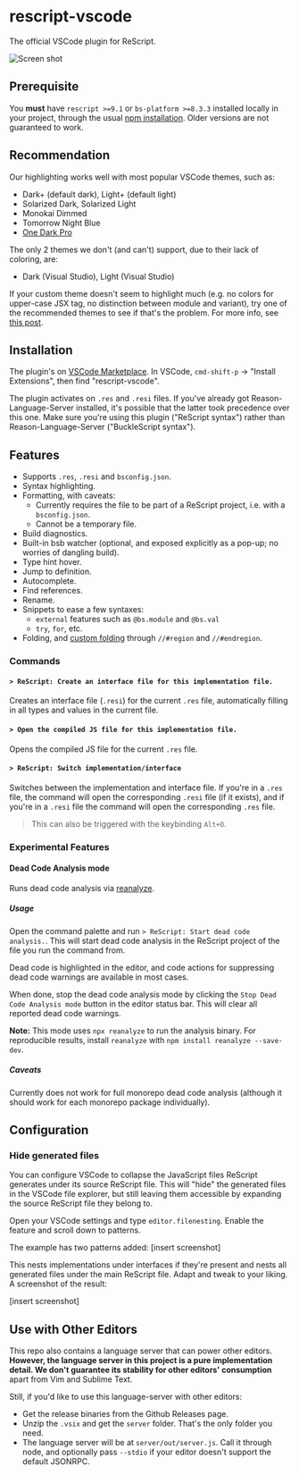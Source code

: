 # rescript-vscode

The official VSCode plugin for ReScript.

![Screen shot](https://user-images.githubusercontent.com/1909539/101266821-790b1400-3707-11eb-8e9f-fb7e36e660e6.gif)

## Prerequisite

You **must** have `rescript >=9.1` or `bs-platform >=8.3.3` installed locally in your project, through the usual [npm installation](https://rescript-lang.org/docs/manual/latest/installation#integrate-into-existing-js-project). Older versions are not guaranteed to work.

## Recommendation

Our highlighting works well with most popular VSCode themes, such as:

- Dark+ (default dark), Light+ (default light)
- Solarized Dark, Solarized Light
- Monokai Dimmed
- Tomorrow Night Blue
- [One Dark Pro](https://marketplace.visualstudio.com/items?itemName=zhuangtongfa.Material-theme)

The only 2 themes we don't (and can't) support, due to their lack of coloring, are:

- Dark (Visual Studio), Light (Visual Studio)

If your custom theme doesn't seem to highlight much (e.g. no colors for upper-case JSX tag, no distinction between module and variant), try one of the recommended themes to see if that's the problem. For more info, see [this post](https://github.com/rescript-lang/rescript-vscode/pull/8#issuecomment-764469070).

## Installation

The plugin's on [VSCode Marketplace](https://marketplace.visualstudio.com/items?itemName=chenglou92.rescript-vscode). In VSCode, `cmd-shift-p` -> "Install Extensions", then find "rescript-vscode".

The plugin activates on `.res` and `.resi` files. If you've already got Reason-Language-Server installed, it's possible that the latter took precedence over this one. Make sure you're using this plugin ("ReScript syntax") rather than Reason-Language-Server ("BuckleScript syntax").

## Features

- Supports `.res`, `.resi` and `bsconfig.json`.
- Syntax highlighting.
- Formatting, with caveats:
  - Currently requires the file to be part of a ReScript project, i.e. with a `bsconfig.json`.
  - Cannot be a temporary file.
- Build diagnostics.
- Built-in bsb watcher (optional, and exposed explicitly as a pop-up; no worries of dangling build).
- Type hint hover.
- Jump to definition.
- Autocomplete.
- Find references.
- Rename.
- Snippets to ease a few syntaxes:
  - `external` features such as `@bs.module` and `@bs.val`
  - `try`, `for`, etc.
- Folding, and [custom folding](https://code.visualstudio.com/docs/editor/codebasics#_folding) through `//#region` and `//#endregion`.

### Commands

#### `> ReScript: Create an interface file for this implementation file.`

Creates an interface file (`.resi`) for the current `.res` file, automatically filling in all types and values in the current file.

#### `> Open the compiled JS file for this implementation file.`

Opens the compiled JS file for the current `.res` file.

#### `> ReScript: Switch implementation/interface`

Switches between the implementation and interface file. If you're in a `.res` file, the command will open the corresponding `.resi` file (if it exists), and if you're in a `.resi` file the command will open the corresponding `.res` file.

> This can also be triggered with the keybinding `Alt+O`.

### Experimental Features

#### Dead Code Analysis mode

Runs dead code analysis via [reanalyze](https://github.com/rescript-association/reanalyze).

##### Usage

Open the command palette and run `> ReScript: Start dead code analysis.`. This will start dead code analysis in the ReScript project of the file you run the command from.

Dead code is highlighted in the editor, and code actions for suppressing dead code warnings are available in most cases.

When done, stop the dead code analysis mode by clicking the `Stop Dead Code Analysis mode` button in the editor status bar. This will clear all reported dead code warnings.

**Note:** This mode uses `npx reanalyze` to run the analysis binary. For reproducible results, install `reanalyze` with `npm install reanalyze --save-dev`.

##### Caveats

Currently does not work for full monorepo dead code analysis (although it should work for each monorepo package individually).

## Configuration

### Hide generated files

You can configure VSCode to collapse the JavaScript files ReScript generates under its source ReScript file. This will "hide" the generated files in the VSCode file explorer, but still leaving them accessible by expanding the source ReScript file they belong to.

Open your VSCode settings and type `editor.filenesting`. Enable the feature and scroll down to patterns.

The example has two patterns added:
[insert screenshot]

This nests implementations under interfaces if they're present and nests all generated files under the main ReScript file. Adapt and tweak to your liking. A screenshot of the result:

[insert screenshot]

## Use with Other Editors

This repo also contains a language server that can power other editors. **However, the language server in this project is a pure implementation detail. We don't guarantee its stability for other editors' consumption** apart from Vim and Sublime Text.

Still, if you'd like to use this language-server with other editors:

- Get the release binaries from the Github Releases page.
- Unzip the `.vsix` and get the `server` folder. That's the only folder you need.
- The language server will be at `server/out/server.js`. Call it through node, and optionally pass `--stdio` if your editor doesn't support the default JSONRPC.

